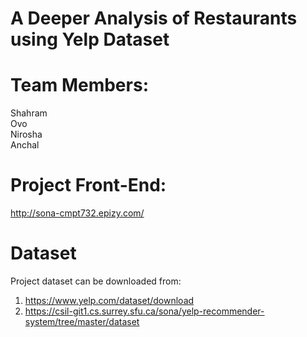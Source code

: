 #  A Deeper Analysis of Restaurants using Yelp Dataset

# Team Members:
Shahram<br/>
Ovo<br/>
Nirosha<br/>
Anchal<br/>

# Project Front-End: 
http://sona-cmpt732.epizy.com/

# Dataset
Project dataset can be downloaded from:
1) https://www.yelp.com/dataset/download <br/>
2) https://csil-git1.cs.surrey.sfu.ca/sona/yelp-recommender-system/tree/master/dataset

